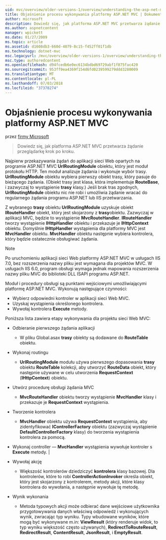 ```yaml
---
uid: mvc/overview/older-versions-1/overview/understanding-the-asp-net-mvc-execution-process
title: Objaśnienie procesu wykonywania platformy ASP.NET MVC | Dokumentacja firmy Microsoft
author: microsoft
description: Dowiedz się, jak platforma ASP.NET MVC przetwarza żądanie przeglądarkę krok po kroku.
ms.author: aspnetcontent
manager: wpickett
ms.date: 01/27/2009
ms.topic: article
ms.assetid: d1608db3-660d-4079-8c15-f452ff01f1db
ms.technology: dotnet-mvc
msc.legacyurl: /mvc/overview/older-versions-1/overview/understanding-the-asp-net-mvc-execution-process
msc.type: authoredcontent
ms.openlocfilehash: d94fcedb6e0ec6134bdbd69729abf1f875fac420
ms.sourcegitcommit: 953ff9ea4369f154d6fd0239599279ddd3280009
ms.translationtype: MT
ms.contentlocale: pl-PL
ms.lasthandoff: 07/03/2018
ms.locfileid: "37378274"
---
```

<a name="understanding-the-aspnet-mvc-execution-process"></a>Objaśnienie procesu wykonywania platformy ASP.NET MVC
====================
przez [firmy Microsoft](https://github.com/microsoft)

> Dowiedz się, jak platforma ASP.NET MVC przetwarza żądanie przeglądarkę krok po kroku.


Najpierw przekazywania żądań do aplikacji sieci Web opartych na programie ASP.NET MVC **UrlRoutingModule** obiektu, który jest moduł protokołu HTTP. Ten moduł analizuje żądania i wykonuje wybór trasy. **UrlRoutingModule** obiektu wybiera pierwszy obiekt trasy, który pasuje do bieżącego żądania. (Obiekt trasy jest klasa, która implementuje **RouteBase**, i zazwyczaj to wystąpienie **trasy** klasy.) Jeśli brak tras zgodnych, **UrlRoutingModule** obiektu nic nie robi i umożliwia żądanie wracać do regularnego żądania programu ASP.NET lub IIS przetwarzania.

Z wybranego **trasy** obiektu **UrlRoutingModule** uzyskuje obiekt **IRouteHandler** obiekt, który jest skojarzony z **trasy**obiektu. Zazwyczaj w aplikacji MVC, będzie to wystąpienie **MvcRouteHandler**. **IRouteHandler** tworzy wystąpienie **IHttpHandler** obiektu i przekazuje je **IHttpContext** obiektu. Domyślnie **IHttpHandler** wystąpienia dla platformy MVC jest **MvcHandler** obiektu. **MvcHandler** obiektu następnie wybiera kontrolera, który będzie ostatecznie obsługiwać żądania.

> [!NOTE]
> Po uruchomieniu aplikacji sieci Web platformy ASP.NET MVC w usługach IIS 7.0, bez rozszerzenia nazwy pliku jest wymagana dla projektów MVC. W usługach IIS 6.0, program obsługi wymaga jednak mapowania rozszerzenia nazwy pliku MVC do biblioteki DLL ISAPI programu ASP.NET.


Moduł i procedury obsługi są punktami wejściowymi umożliwiającymi platformę ASP.NET MVC. Wykonują następujące czynności:

- Wybierz odpowiedni kontroler w aplikacji sieci Web MVC.
- Uzyskaj wystąpienia określonego kontrolera.
- Wywołaj kontrolera **Execute** metody.

Poniższa lista zawiera etapy wykonywania dla projektu sieci Web MVC:

- Odbieranie pierwszego żądania aplikacji 

    - W pliku Global.asax **trasy** obiekty są dodawane do **RouteTable** obiektu.
- Wykonaj routingu 

    - **UrlRoutingModule** modułu używa pierwszego dopasowania **trasy** obiektu **RouteTable** kolekcji, aby utworzyć **RouteData** obiekt, który następnie używane w celu utworzenia **RequestContext** (**IHttpContext**) obiektu.
- Utwórz procedurę obsługi żądania MVC 

    - **MvcRouteHandler** obiektu tworzy wystąpienie **MvcHandler** klasy i przekazuje je **RequestContext** wystąpienia.
- Tworzenie kontrolera 

    - **MvcHandler** obiektu używa **RequestContext** wystąpienia, aby zidentyfikować **IControllerFactory** obiektu (zazwyczaj wystąpienie  **DefaultControllerFactory** klasy) do tworzenia wystąpienia kontrolera za pomocą.
- Wykonaj controller — **MvcHandler** wystąpienia wywołuje kontroler s **Execute** metody. |
- Wywołaj akcję 

    - Większość kontrolerów dziedziczyć **kontrolera** klasy bazowej. Dla kontrolerów, które to robi **ControllerActionInvoker** określa obiekt, który jest skojarzony z kontrolerem, metody akcji, które klasy kontrolera do wywołania, a następnie wywołuje tę metodę.
- Wynik wykonania 

    - Metoda typowych akcji może odbierać dane wejściowe użytkownika przygotowywania danych właściwą odpowiedź i wykonujących wynik, zwracając typ wyniku. Typy wbudowane wyników, które mogą być wykonywane m.in: **ViewResult** (który renderuje widok, to typ wyniku większość często używanych), **RedirectToRouteResult**,  **RedirectResult**, **ContentResult**, **JsonResult**, i **EmptyResult**.
